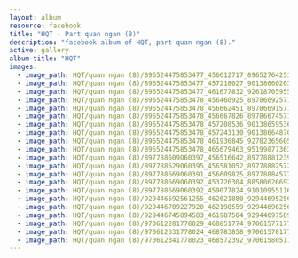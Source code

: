 ```yaml
---
layout: album
resource: facebook
title: "HQT - Part quan ngan (8)"
description: "facebook album of HQT, part quan ngan (8)."
active: gallery
album-title: "HQT"
images:
  - image_path: HQT/quan ngan (8)/896524475853477_456612717_896527642519827_2355840625609527746_n.jpg
  - image_path: HQT/quan ngan (8)/896524475853477_457218027_901386602033931_1124232171865698340_n.jpg
  - image_path: HQT/quan ngan (8)/896524475853477_461677832_926187059553885_4492384908097309409_n.jpg
  - image_path: HQT/quan ngan (8)/896524475853478_456460925_897866925719232_4868130082056071197_n.jpg
  - image_path: HQT/quan ngan (8)/896524475853478_456662451_897866915719233_1976920666659518353_n.jpg
  - image_path: HQT/quan ngan (8)/896524475853478_456667826_897866745719250_916161650094647860_n.jpg
  - image_path: HQT/quan ngan (8)/896524475853478_457208536_901386595367265_5046484234469745450_n.jpg
  - image_path: HQT/quan ngan (8)/896524475853478_457243130_901386648700593_4429108714337650642_n.jpg
  - image_path: HQT/quan ngan (8)/896524475853478_461936845_927823656056892_4632424229355080850_n.jpg
  - image_path: HQT/quan ngan (8)/896524475853478_465679463_951998773639380_5266080263806219938_n.jpg
  - image_path: HQT/quan ngan (8)/897788609060397_456516642_897788812393710_2552415572783249389_n.jpg
  - image_path: HQT/quan ngan (8)/897788629060395_456581052_897788825727042_7281345456775061923_n.jpg
  - image_path: HQT/quan ngan (8)/897788669060391_456609825_897788845727040_6801574869607573640_n.jpg
  - image_path: HQT/quan ngan (8)/897788669060392_453726304_885806266925298_5400594069115944828_n.jpg
  - image_path: HQT/quan ngan (8)/897788669060392_459077824_910109551161636_5360571466883478399_n.jpg
  - image_path: HQT/quan ngan (8)/929446692561255_462021880_929446952561229_8442866244023238050_n.jpg
  - image_path: HQT/quan ngan (8)/929446709227920_462198559_929446962561228_3546209955950300729_n.jpg
  - image_path: HQT/quan ngan (8)/929446745894583_461987504_929446975894560_264652051265074934_n.jpg
  - image_path: HQT/quan ngan (8)/970612281778029_468851774_970615771777680_3630702944561209843_n.jpg
  - image_path: HQT/quan ngan (8)/970612331778024_468783858_970615781777679_1814859168313273324_n.jpg
  - image_path: HQT/quan ngan (8)/970612341778023_468572392_970615805111010_1562301382678637846_n.jpg
---
```

